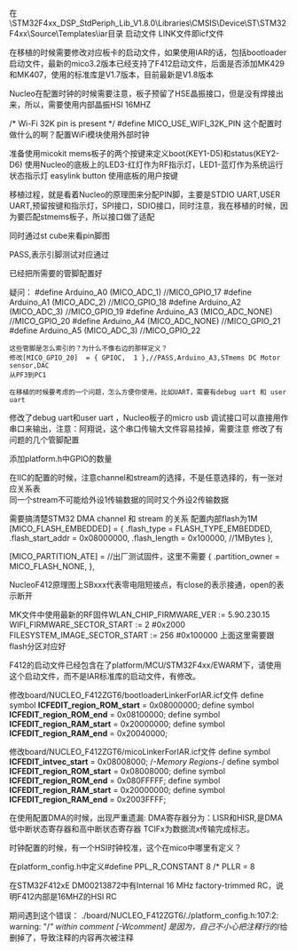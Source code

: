 在\STM32F4xx_DSP_StdPeriph_Lib_V1.8.0\Libraries\CMSIS\Device\ST\STM32F4xx\Source\Templates\iar目录
启动文件
LINK文件即icf文件

在移植的时候需要修改对应板卡的启动文件，如果使用IAR的话，包括bootloader启动文件，最新的mico3.2版本已经支持了F412启动文件，后面是否添加MK429和MK407，使用的标准库是V1.7版本，目前最新是V1.8版本


Nucleo在配置时钟的时候需要注意，板子预留了HSE晶振接口，但是没有焊接出来，所以，需要使用内部晶振HSI 16MHZ

/*  Wi-Fi 32K pin is present */
#define MICO_USE_WIFI_32K_PIN
这个配置时做什么的啊？配置WiFi模块使用外部时钟

准备使用micokit mems板子的两个按键来定义boot(KEY1-D5)和status(KEY2-D6)
使用Nucleo的底板上的LED3-红灯作为RF指示灯，LED1-蓝灯作为系统运行状态指示灯
easylink button 使用底板的用户按键

移植过程，就是看着Nucleo的原理图来分配PIN脚，主要是STDIO UART,USER UART,预留按键和指示灯，SPI接口，SDIO接口，同时注意，我在移植的时候，因为要匹配stmems板子，所以接口做了适配

同时通过st cube来看pin脚图

PASS,表示引脚测试对应通过

已经把所需要的管脚配置好

疑问：
	#define Arduino_A0          (MICO_ADC_1)    //MICO_GPIO_17
	#define Arduino_A1          (MICO_ADC_2)    //MICO_GPIO_18
	#define Arduino_A2          (MICO_ADC_3)    //MICO_GPIO_19
	#define Arduino_A3          (MICO_ADC_NONE) //MICO_GPIO_20
	#define Arduino_A4          (MICO_ADC_NONE) //MICO_GPIO_21
	#define Arduino_A5          (MICO_ADC_3)    //MICO_GPIO_22

	这些管脚是怎么索引的？为什么不像右边的那样定义？
	修改[MICO_GPIO_20]  = { GPIOC,  1 },//PASS,Arduino_A3,STmems DC Motor sensor,DAC
	从PF3到PC1

	在移植的时候要考虑的一个问题，怎么方便你使用，比如UART，需要有debug uart 和 user uart

修改了debug uart和user uart ，Nucleo板子的micro usb 调试接口可以直接用作串口来输出，注意：阿翔说，这个串口传输大文件容易挂掉，需要注意
修改了有问题的几个管脚配置

添加platform.h中GPIO的数量

在IIC的配置的时候，注意channel和stream的选择，不是任意选择的，有一张对应关系表\
同一个stream不可能给外设1传输数据的同时又个外设2传输数据

需要搞清楚STM32 DMA channel 和 stream 的关系
配置内部flash为1M
  [MICO_FLASH_EMBEDDED] =
  {
    .flash_type                   = FLASH_TYPE_EMBEDDED,
    .flash_start_addr             = 0x08000000,
    .flash_length                 = 0x100000,   //1MBytes
  },

  [MICO_PARTITION_ATE] =      //出厂测试固件，这里不需要
  {
    .partition_owner           = MICO_FLASH_NONE,
  },

  NucleoF412原理图上SBxxx代表零电阻短接点，有close的表示接通，open的表示断开

  MK文件中使用最新的RF固件WLAN_CHIP_FIRMWARE_VER  := 5.90.230.15
  WIFI_FIRMWARE_SECTOR_START    := 2      #0x2000
FILESYSTEM_IMAGE_SECTOR_START := 256    #0x100000
上面这里需要跟flash分区对应好


F412的启动文件已经包含在了platform/MCU/STM32F4xx/EWARM下，请使用这个启动文件，而不是IAR标准库的启动文件，有修改。

修改board/NUCLEO_F412ZGT6/bootloaderLinkerForIAR.icf文件
	define symbol __ICFEDIT_region_ROM_start__ = 0x08000000;
	define symbol __ICFEDIT_region_ROM_end__   = 0x08100000;
	define symbol __ICFEDIT_region_RAM_start__ = 0x20000000;
	define symbol __ICFEDIT_region_RAM_end__   = 0x20040000;

修改board/NUCLEO_F412ZGT6/micoLinkerForIAR.icf文件
	define symbol __ICFEDIT_intvec_start__ = 0x08008000;
	/*-Memory Regions-*/
	define symbol __ICFEDIT_region_ROM_start__ = 0x08008000;
	define symbol __ICFEDIT_region_ROM_end__   = 0x080FFFFF;
	define symbol __ICFEDIT_region_RAM_start__ = 0x20000000;
	define symbol __ICFEDIT_region_RAM_end__   = 0x2003FFFF;

在使用配置DMA的时候，出现严重遗漏:
	DMA寄存器分为：LISR和HISR,是DMA低中断状态寄存器和高中断状态寄存器
	TCIFx为数据流x传输完成标志。

时钟配置的时候，有一个HSI时钟校准，这个在mico中哪里有定义？

在platform_config.h中定义#define PPL_R_CONSTANT  8  /* PLLR = 8

在STM32F412xE DM00213872中有Internal 16 MHz factory-trimmed RC，说明F412内部是16MHZ的HSI RC

期间遇到这个错误：
	./board/NUCLEO_F412ZGT6/./platform_config.h:107:2: warning: "/*" within comment [-Wcomment]
	是因为，自己不小心把注释行的*/给删掉了，导致注释的内容再次被注释